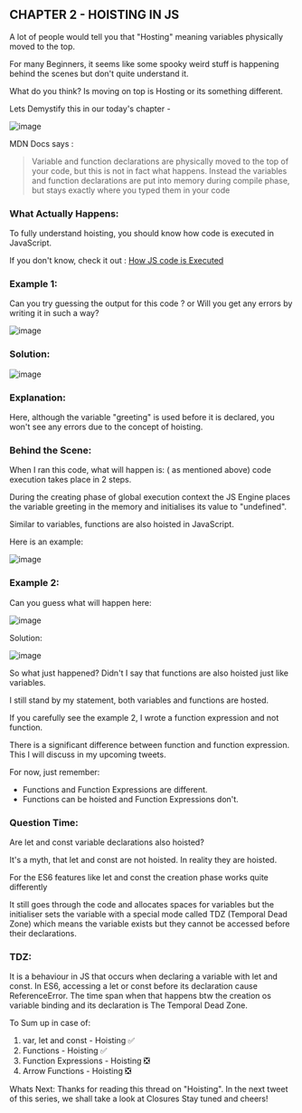 ## CHAPTER 2 - HOISTING IN JS

A lot of people would tell you that "Hosting" meaning variables physically moved to the top. 

For many Beginners, it seems like some spooky weird stuff is happening behind the scenes but don't quite understand it.

What do you think? Is moving on top is Hosting or its something different. 

Lets Demystify this in our today's chapter -

![image](https://user-images.githubusercontent.com/42679346/127195623-65e9a553-7f5a-4928-b687-2ec50e73033b.png)

MDN Docs says :
> Variable and function declarations are physically moved to the top of your code, but this is not in fact what happens.
>  Instead the variables and function declarations are put into memory during compile phase, but stays exactly where you typed them in your code

### What Actually Happens:

To fully understand hoisting,  you should know how code is executed in JavaScript. 

If you don't know, check it out : [How JS code is Executed](https://twitter.com/smileguptaaa/status/1418976271913021440?s=20)

### Example 1:

Can you try guessing  the output for this code ? or Will you get any errors by writing it in such a way?

![image](https://user-images.githubusercontent.com/42679346/127196176-48fb02a5-f423-41e4-ba4d-03947acd2afa.png)


### Solution:

![image](https://user-images.githubusercontent.com/42679346/127196203-3793c92a-1864-4214-93af-e08791c1e31a.png)

### Explanation:

Here, although the variable "greeting" is used before it is declared, you won't see any errors due to the concept of hoisting.

### Behind the Scene:

When I ran this code, what will happen is: ( as mentioned above) code execution takes place in 2 steps.

During the creating phase of global execution context the JS Engine places the variable greeting in the memory and initialises its value to "undefined".

Similar to variables, functions are also hoisted in JavaScript.

Here is an example:

![image](https://user-images.githubusercontent.com/42679346/127196785-e0d4edb7-cea1-4f2f-bd5a-410302a559c0.png)


### Example 2:
Can you guess what will happen here:

![image](https://user-images.githubusercontent.com/42679346/127196893-64a855d1-2f96-4179-8aed-ffc6fb832b83.png)


Solution:

![image](https://user-images.githubusercontent.com/42679346/127196967-aa623879-9113-44f9-b39a-9854bd82180e.png)

So what just happened? Didn't I say that functions are also hoisted just like variables. 

I still stand by my statement, both variables and functions are hosted.

If you carefully see the example 2, I wrote a function expression and not function.


There is a significant difference between function and function expression. This I will discuss in my upcoming tweets.

For now, just remember: 
- Functions and Function Expressions are different. 
- Functions can be hoisted and Function Expressions don't.


### Question Time:

Are let and const variable declarations also hoisted?

It's a myth, that let and const are not hoisted.  In reality they are hoisted. 

For the ES6 features like let and const the creation phase works quite differently

It still goes through the code and allocates spaces for variables but the initialiser sets the variable with a special mode called TDZ (Temporal Dead Zone) which means the variable exists but they cannot be accessed before their declarations.

### TDZ: 

It is a behaviour in JS that occurs when declaring a variable with let and const. In ES6, accessing a let or const before its declaration cause ReferenceError. The time span when that happens btw the creation os variable binding and its declaration is The Temporal Dead Zone.

To Sum up in case of:
1) var, let and const  - Hoisting ✅
2) Functions -  Hoisting ✅
3) Function Expressions - Hoisting ❎
4) Arrow Functions - Hoisting ❎

Whats Next: 
Thanks for reading this thread on "Hoisting". In the next tweet of this series, we shall take a look at Closures
Stay tuned and cheers! 





